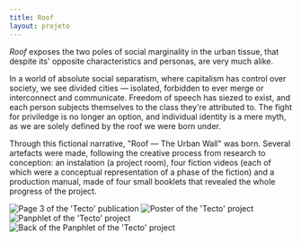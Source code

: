 ```yaml
---
title: Roof
layout: projeto
---
```

           
<p><em>Roof</em> exposes the two poles of social marginality in the urban tissue, that despite its' opposite characteristics and personas, are very much alike.</p>

<p>In a world of absolute social separatism, where capitalism has control over society, we see divided cities — isolated, forbidden to ever merge or interconnect and communicate. Freedom of speech has siezed to exist, and each person subjects themselves to the class they're attributed to. The fight for priviledge is no longer an option, and individual identity is a mere myth, as we are solely defined by the roof we were born under.</p>

<p>Through this fictional narrative, "Roof — The Urban Wall" was born. Several artefacts were made, following the creative process from research to conception: an instalation (a project room), four fiction videos (each of which were a conceptual representation of a phase of the fiction) and a production manual, made of four small booklets that revealed the whole progress of the project.</p>

<img src="{{site.baseurl}}/assets/images/tecto1.png" alt="Page 3 of the 'Tecto' publication" title="Page 3 of the 'Tecto' publication">

<img src="{{site.baseurl}}/assets/images/tecto2.png" alt="Poster of the 'Tecto' project" title="Poster of the 'Tecto' project">

<img src="{{site.baseurl}}/assets/images/tecto3.png" alt="Panphlet of the 'Tecto' project" title="Panphlet of the 'Tecto' project">

<img src="{{site.baseurl}}/assets/images/tecto4.png" alt="Back of the Panphlet of the 'Tecto' project" title="Back of the Panphlet of the 'Tecto' project">